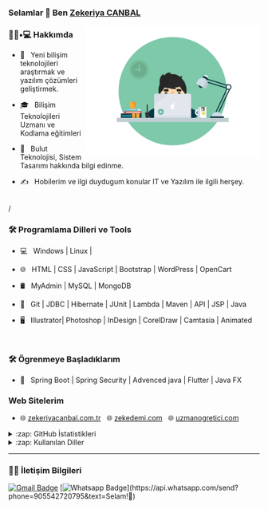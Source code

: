 ### Selamlar 👋 Ben [Zekeriya CANBAL](https://zekeriyacanbal.com.tr)

<img src="https://github.com/nirala69/nirala69/blob/master/70804f7e25b11f29db904f2fa7b4cd9d.gif" width="350" align='right'>

<h3>👨🏻•💻 Hakkımda </h3>

- 🤔 &nbsp; Yeni bilişim teknolojileri araştırmak ve yazılım çözümleri geliştirmek.

- 🎓 &nbsp; Bilişim Teknolojileri Uzmanı ve Kodlama eğitimleri 

- 🌱 &nbsp; Bulut Teknolojisi, Sistem Tasarımı hakkında bilgi edinme.

- ✍️ &nbsp; Hobilerim ve ilgi duydugum konular IT ve Yazılım ile ilgili herşey.

<br>/
<h3>🛠 Programlama Dilleri ve Tools</h3>

- 💻 &nbsp; Windows | Linux |   

- 🌐 &nbsp; HTML | CSS | JavaScript | Bootstrap | WordPress | OpenCart

- 🛢 &nbsp; MyAdmin | MySQL | MongoDB

- 🔧 &nbsp; Git | JDBC | Hibernate | JUnit | Lambda | Maven | API | JSP | Java

- 🖥 &nbsp; Illustrator| Photoshop | InDesign | CorelDraw | Camtasia | Animated 

<br/>
<h3>🛠 Ögrenmeye Başladıklarım</h3>

- 🔧 &nbsp; Spring Boot | Spring Security | Advenced java | Flutter | Java FX

<h3> Web Sitelerim </h3>

- 🌐 [zekeriyacanbal.com.tr](https://zekeriyacanbal.com.tr) &nbsp; 🌐 [zekedemi.com](https://zekademi.com) &nbsp; 🌐 [uzmanogretici.com](https://www.uzmanogretici.com/) 


<details>
  <summary>:zap: GitHub İstatistikleri</summary>
  <img src="https://github-readme-stats.vercel.app/api?username=ZekeriyaCanbal&&show_icons=true&title_color=222222&icon_color=03A87C&text_color=333333&bg_color=ffffff">
</details>

<details>
  <summary>:zap: Kullanılan Diller</summary>
  <img src="https://github-readme-stats.vercel.app/api/top-langs/?username=ZekeriyaCanbal&layout=compact&bg_color=ffffff&text_color=333333">
</details>

<hr>

<h3> 🤝🏻 İletişim Bilgileri </h3>

[![Gmail Badge](https://img.shields.io/badge/-Gmail-c14438?style=flat-square&logo=Gmail&logoColor=white&link=mailto:zekeriyacanbal@gmail.com)](mailto:zekeriyacanbal@gmail.com)
[![Whatsapp Badge](https://img.shields.io/badge/-Whatsapp-4CA143?style=flat-square&labelColor=4CA143&logo=whatsapp&logoColor=white&link=https://api.whatsapp.com/send?phone=905542720795&text=Selam!)](https://api.whatsapp.com/send?phone=905542720795&text=Selam!🖖)
